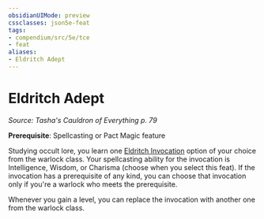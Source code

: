 ```yaml
---
obsidianUIMode: preview
cssclasses: json5e-feat
tags:
- compendium/src/5e/tce
- feat
aliases:
- Eldritch Adept
---
```

# Eldritch Adept
*Source: Tasha's Cauldron of Everything p. 79*  

**Prerequisite**: Spellcasting or Pact Magic feature

Studying occult lore, you learn one [Eldritch Invocation](/3-Mechanics/CLI/lists/list-optfeaturetype-ei.md) option of your choice from the warlock class. Your spellcasting ability for the invocation is Intelligence, Wisdom, or Charisma (choose when you select this feat). If the invocation has a prerequisite of any kind, you can choose that invocation only if you're a warlock who meets the prerequisite.

Whenever you gain a level, you can replace the invocation with another one from the warlock class.